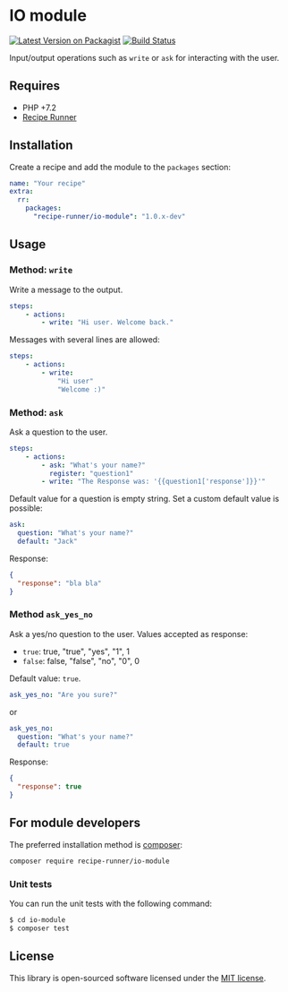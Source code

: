 # IO module

[![Latest Version on Packagist](https://img.shields.io/packagist/v/recipe-runner/io-module.svg?style=flat-square)](https://packagist.org/packages/recipe-runner/io-module)
[![Build Status](https://img.shields.io/travis/recipe-runner/io-module/master.svg?style=flat-square)](https://travis-ci.org/recipe-runner/io-module)

Input/output operations such as `write` or `ask` for interacting with the user.

## Requires

* PHP +7.2
* [Recipe Runner](https://github.com/recipe-runner/recipe-runner)

## Installation

Create a recipe and add the module to the `packages` section:

```yaml
name: "Your recipe"
extra:
  rr:
    packages:
      "recipe-runner/io-module": "1.0.x-dev"
```

## Usage

### Method: `write`

Write a message to the output.

```yaml
steps:
    - actions:
        - write: "Hi user. Welcome back."
```

Messages with several lines are allowed:

```yaml
steps:
    - actions:
        - write: 
            "Hi user"
            "Welcome :)"
```

### Method: `ask`

Ask a question to the user.

```yaml
steps:
    - actions:
        - ask: "What's your name?"
          register: "question1"
        - write: "The Response was: '{{question1['response']}}'"
```

Default value for a question is empty string. Set a custom default value is possible:

```yaml
ask:
  question: "What's your name?"
  default: "Jack"
```

Response:

```json
{
  "response": "bla bla"
}
```

### Method `ask_yes_no`

Ask a yes/no question to the user.
Values accepted as response:

* `true`: true, "true", "yes", "1", 1
* `false`: false, "false", "no", "0", 0

Default value: `true`.

```yaml
ask_yes_no: "Are you sure?"
```
or

```yaml
ask_yes_no:
  question: "What's your name?"
  default: true
```
Response:

```json
{
  "response": true
}
```

## For module developers

The preferred installation method is [composer](https://getcomposer.org):

```bash
composer require recipe-runner/io-module
```

### Unit tests

You can run the unit tests with the following command:

```bash
$ cd io-module
$ composer test
```

## License

This library is open-sourced software licensed under the [MIT license](http://opensource.org/licenses/MIT).
